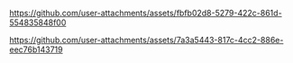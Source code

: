 

https://github.com/user-attachments/assets/fbfb02d8-5279-422c-861d-554835848f00



https://github.com/user-attachments/assets/7a3a5443-817c-4cc2-886e-eec76b143719

